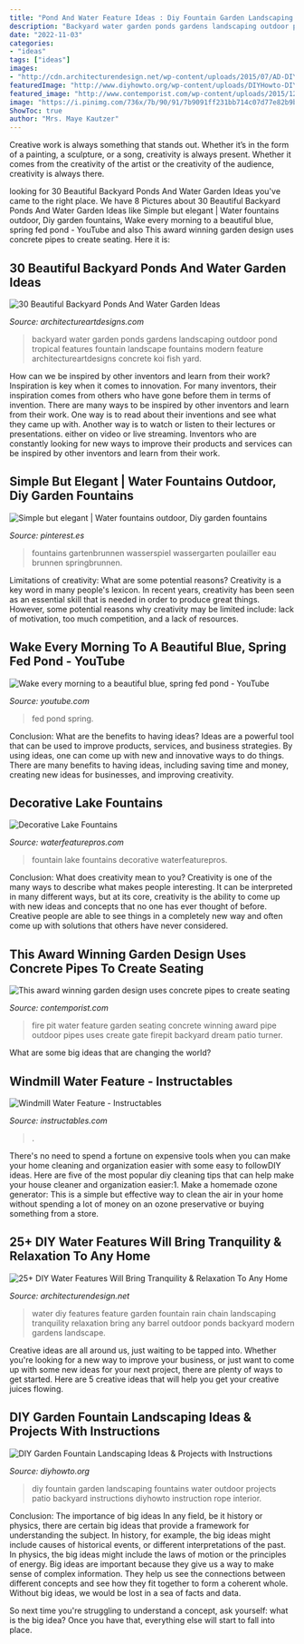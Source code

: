 ```yaml
---
title: "Pond And Water Feature Ideas : Diy Fountain Garden Landscaping Fountains Water Outdoor Projects Patio Backyard Instructions Diyhowto Instruction Rope Interior"
description: "Backyard water garden ponds gardens landscaping outdoor pond tropical features fountain landscape fountains modern feature architectureartdesigns concrete koi fish yard"
date: "2022-11-03"
categories:
- "ideas"
tags: ["ideas"]
images:
- "http://cdn.architecturendesign.net/wp-content/uploads/2015/07/AD-DIY-Water-Feature-Ideas-19.jpg"
featuredImage: "http://www.diyhowto.org/wp-content/uploads/DIYHowto-DIY-Fountain-Landscaping-Idea-08.jpg"
featured_image: "http://www.contemporist.com/wp-content/uploads/2015/12/pipe-dream_071215_03.jpg"
image: "https://i.pinimg.com/736x/7b/90/91/7b9091ff231bb714c07d77e82b9bc7d1--fountain-elegant.jpg"
ShowToc: true
author: "Mrs. Maye Kautzer"
---
```



Creative work is always something that stands out. Whether it’s in the form of a painting, a sculpture, or a song, creativity is always present. Whether it comes from the creativity of the artist or the creativity of the audience, creativity is always there.

	

		
looking for 30 Beautiful Backyard Ponds And Water Garden Ideas you've came to the right place. We have 8 Pictures about 30 Beautiful Backyard Ponds And Water Garden Ideas like Simple but elegant | Water fountains outdoor, Diy garden fountains, Wake every morning to a beautiful blue, spring fed pond - YouTube and also This award winning garden design uses concrete pipes to create seating. Here it is:
		
    
## 30 Beautiful Backyard Ponds And Water Garden Ideas

<img loading=lazy src="http://www.architectureartdesigns.com/wp-content/uploads/2013/04/Backyard-ArchitectureArtDesigns-4.jpg" onerror="this.onerror=null;this.src='https://tse2.mm.bing.net/th?id=OIP.pTQD_cy7exuwIXpbB3XA8AHaLH&amp;pid=15.1';" alt="30 Beautiful Backyard Ponds And Water Garden Ideas">

_Source: architectureartdesigns.com_

>backyard water garden ponds gardens landscaping outdoor pond tropical features fountain landscape fountains modern feature architectureartdesigns concrete koi fish yard. 

	

How can we be inspired by other inventors and learn from their work?
Inspiration is key when it comes to innovation. For many inventors, their inspiration comes from others who have gone before them in terms of invention. There are many ways to be inspired by other inventors and learn from their work. One way is to read about their inventions and see what they came up with. Another way is to watch or listen to their lectures or presentations. either on video or live streaming. Inventors who are constantly looking for new ways to improve their products and services can be inspired by other inventors and learn from their work.

    
## Simple But Elegant | Water Fountains Outdoor, Diy Garden Fountains

<img loading=lazy src="https://i.pinimg.com/736x/7b/90/91/7b9091ff231bb714c07d77e82b9bc7d1--fountain-elegant.jpg" onerror="this.onerror=null;this.src='https://tse4.mm.bing.net/th?id=OIP.6mumrth9ECpi80VJV6kcJwHaJ3&amp;pid=15.1';" alt="Simple but elegant | Water fountains outdoor, Diy garden fountains">

_Source: pinterest.es_

>fountains gartenbrunnen wasserspiel wassergarten poulailler eau brunnen springbrunnen. 

	

Limitations of creativity: What are some potential reasons?
Creativity is a key word in many people's lexicon. In recent years, creativity has been seen as an essential skill that is needed in order to produce great things. However, some potential reasons why creativity may be limited include: lack of motivation, too much competition, and a lack of resources.

    
## Wake Every Morning To A Beautiful Blue, Spring Fed Pond - YouTube

<img loading=lazy src="https://i.ytimg.com/vi/pfFoC96CcyI/maxresdefault.jpg" onerror="this.onerror=null;this.src='https://tse3.mm.bing.net/th?id=OIP.dF_8tAHrv8LMnHAd3j-SkwHaEK&amp;pid=15.1';" alt="Wake every morning to a beautiful blue, spring fed pond - YouTube">

_Source: youtube.com_

>fed pond spring. 

	

Conclusion: What are the benefits to having ideas?
Ideas are a powerful tool that can be used to improve products, services, and business strategies. By using ideas, one can come up with new and innovative ways to do things. There are many benefits to having ideas, including saving time and money, creating new ideas for businesses, and improving creativity.

    
## Decorative Lake Fountains

<img loading=lazy src="https://waterfeaturepros.com/wp-content/uploads/2016/08/Lake-Fountain-By-Size.jpg" onerror="this.onerror=null;this.src='https://tse1.mm.bing.net/th?id=OIP.ly_tcf359_fUmuLRG22xXgHaID&amp;pid=15.1';" alt="Decorative Lake Fountains">

_Source: waterfeaturepros.com_

>fountain lake fountains decorative waterfeaturepros. 

	

Conclusion: What does creativity mean to you?
Creativity is one of the many ways to describe what makes people interesting. It can be interpreted in many different ways, but at its core, creativity is the ability to come up with new ideas and concepts that no one has ever thought of before. Creative people are able to see things in a completely new way and often come up with solutions that others have never considered.

    
## This Award Winning Garden Design Uses Concrete Pipes To Create Seating

<img loading=lazy src="http://www.contemporist.com/wp-content/uploads/2015/12/pipe-dream_071215_03.jpg" onerror="this.onerror=null;this.src='https://tse4.mm.bing.net/th?id=OIP.apbX5BdNc0sHn5WL2M1SywHaLF&amp;pid=15.1';" alt="This award winning garden design uses concrete pipes to create seating">

_Source: contemporist.com_

>fire pit water feature garden seating concrete winning award pipe outdoor pipes uses create gate firepit backyard dream patio turner. 

	

What are some big ideas that are changing the world?

    
## Windmill Water Feature - Instructables

<img loading=lazy src="https://content.instructables.com/ORIG/F29/NUGS/GMON689M/F29NUGSGMON689M.jpg?auto=webp&amp;frame=1" onerror="this.onerror=null;this.src='https://tse2.mm.bing.net/th?id=OIP.Dpn3Tn3apRMKRJGRD125EAHaLG&amp;pid=15.1';" alt="Windmill Water Feature - Instructables">

_Source: instructables.com_

>. 

	

There's no need to spend a fortune on expensive tools when you can make your home cleaning and organization easier with some easy to followDIY ideas. Here are five of the most popular diy cleaning tips that can help make your house cleaner and organization easier:1. Make a homemade ozone generator: This is a simple but effective way to clean the air in your home without spending a lot of money on an ozone preservative or buying something from a store.

    
## 25+ DIY Water Features Will Bring Tranquility &amp; Relaxation To Any Home

<img loading=lazy src="http://cdn.architecturendesign.net/wp-content/uploads/2015/07/AD-DIY-Water-Feature-Ideas-19.jpg" onerror="this.onerror=null;this.src='https://tse4.mm.bing.net/th?id=OIP.jRqlExPQRUW6BrWcnLQRuQHaMl&amp;pid=15.1';" alt="25+ DIY Water Features Will Bring Tranquility &amp; Relaxation To Any Home">

_Source: architecturendesign.net_

>water diy features feature garden fountain rain chain landscaping tranquility relaxation bring any barrel outdoor ponds backyard modern gardens landscape. 

	

Creative ideas are all around us, just waiting to be tapped into. Whether you're looking for a new way to improve your business, or just want to come up with some new ideas for your next project, there are plenty of ways to get started. Here are 5 creative ideas that will help you get your creative juices flowing.

    
## DIY Garden Fountain Landscaping Ideas &amp; Projects With Instructions

<img loading=lazy src="http://www.diyhowto.org/wp-content/uploads/DIYHowto-DIY-Fountain-Landscaping-Idea-08.jpg" onerror="this.onerror=null;this.src='https://tse2.mm.bing.net/th?id=OIP.ffIQYDO5Nn2Rk8gB2C6sewHaRq&amp;pid=15.1';" alt="DIY Garden Fountain Landscaping Ideas &amp; Projects with Instructions">

_Source: diyhowto.org_

>diy fountain garden landscaping fountains water outdoor projects patio backyard instructions diyhowto instruction rope interior. 

	

Conclusion: The importance of big ideas
In any field, be it history or physics, there are certain big ideas that provide a framework for understanding the subject. In history, for example, the big ideas might include causes of historical events, or different interpretations of the past. In physics, the big ideas might include the laws of motion or the principles of energy.
Big ideas are important because they give us a way to make sense of complex information. They help us see the connections between different concepts and see how they fit together to form a coherent whole. Without big ideas, we would be lost in a sea of facts and data.

So next time you're struggling to understand a concept, ask yourself: what is the big idea? Once you have that, everything else will start to fall into place.

